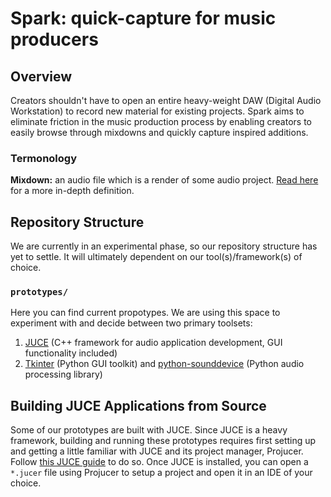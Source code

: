 # Spark: quick-capture for music producers

## Overview
Creators shouldn't have to open an entire heavy-weight DAW (Digital Audio Workstation) to record new material for existing projects. Spark aims to eliminate friction in the music production process by enabling creators to easily browse through mixdowns and quickly capture inspired additions.

### Termonology
**Mixdown:** an audio file which is a render of some audio project. [Read here](https://backtracks.fm/resources/podcast-dictionary/mixdown+of+audio) for a more in-depth definition.

## Repository Structure
We are currently in an experimental phase, so our repository structure has yet to settle. It will ultimately dependent on our tool(s)/framework(s) of choice. 
### `prototypes/`
Here you can find current propotypes. We are using this space to experiment with and decide between two primary toolsets:
1. [JUCE](https://juce.com/) (C++ framework for audio application development, GUI functionality included)
2. [Tkinter](https://wiki.python.org/moin/TkInter) (Python GUI toolkit) and [python-sounddevice](https://python-sounddevice.readthedocs.io/en/latest/index.html) (Python audio processing library)

## Building JUCE Applications from Source
Some of our prototypes are built with JUCE. Since JUCE is a heavy framework, building and running these prototypes requires first setting up and getting a little familiar with JUCE and its project manager, Projucer. Follow [this JUCE guide](https://docs.juce.com/master/tutorial_new_projucer_project.html) to do so. Once JUCE is installed, you can open a `*.jucer` file using Projucer to setup a project and open it in an IDE of your choice. 